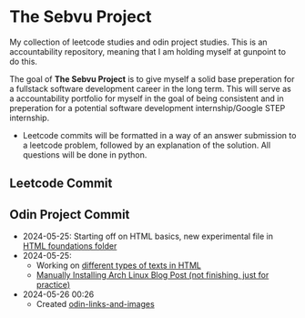# The Sebvu Project

My collection of leetcode studies and odin project studies. This is an accountability repository, meaning that I am holding myself at gunpoint to do this.

The goal of **The Sebvu Project** is to give myself a solid base preperation for a fullstack software development career in the long term. This will serve as a accountability portfolio for myself in the goal of being consistent and in preperation for a potential software development internship/Google STEP internship.

- Leetcode commits will be formatted in a way of an answer submission to a leetcode problem, followed by an explanation of the solution. All questions will be done in python.

## Leetcode Commit

## Odin Project Commit

- 2024-05-25: Starting off on HTML basics, new experimental file in [HTML foundations folder](./the-odin-project/html-foundations/index.html)
- 2024-05-25:
  - Working on [different types of texts in HTML](./the-odin-project/html-foundations/working-with-text-index.html)
  - [Manually Installing Arch Linux Blog Post (not finishing, just for practice)](./the-odin-project/html-foundations/index.html)
- 2024-05-26 00:26
  - Created [odin-links-and-images](./the-odin-project/html-foundations/odin-links-and-images/index.html)
